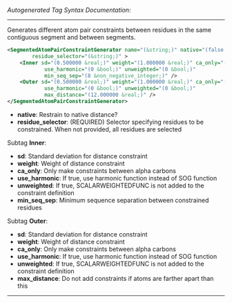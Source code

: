 <!-- THIS IS AN AUTOGENERATED FILE: Don't edit it directly, instead change the schema definition in the code itself. -->

_Autogenerated Tag Syntax Documentation:_

---
Generates different atom pair constraints between residues in the same contiguous segment and between segments.

```xml
<SegmentedAtomPairConstraintGenerator name="(&string;)" native="(false &bool;)"
        residue_selector="(&string;)" >
    <Inner sd="(0.500000 &real;)" weight="(1.000000 &real;)" ca_only="(1 &bool;)"
            use_harmonic="(0 &bool;)" unweighted="(0 &bool;)"
            min_seq_sep="(8 &non_negative_integer;)" />
    <Outer sd="(0.500000 &real;)" weight="(1.000000 &real;)" ca_only="(1 &bool;)"
            use_harmonic="(0 &bool;)" unweighted="(0 &bool;)"
            max_distance="(12.000000 &real;)" />
</SegmentedAtomPairConstraintGenerator>
```

-   **native**: Restrain to native distance?
-   **residue_selector**: (REQUIRED) Selector specifying residues to be constrained. When not provided, all residues are selected


Subtag **Inner**:   

-   **sd**: Standard deviation for distance constraint
-   **weight**: Weight of distance constraint
-   **ca_only**: Only make constraints between alpha carbons
-   **use_harmonic**: If true, use harmonic function instead of SOG function
-   **unweighted**: If true, SCALARWEIGHTEDFUNC is not added to the constraint definition
-   **min_seq_sep**: Minimum sequence separation between constrained residues

Subtag **Outer**:   

-   **sd**: Standard deviation for distance constraint
-   **weight**: Weight of distance constraint
-   **ca_only**: Only make constraints between alpha carbons
-   **use_harmonic**: If true, use harmonic function instead of SOG function
-   **unweighted**: If true, SCALARWEIGHTEDFUNC is not added to the constraint definition
-   **max_distance**: Do not add constraints if atoms are farther apart than this

---
